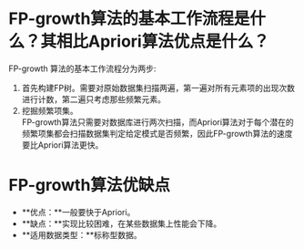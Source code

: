 # FP-growth算法的基本工作流程是什么？其相比Apriori算法优点是什么？
FP-growth 算法的基本工作流程分为两步:  
1. 首先构建FP树。需要对原始数据集扫描两遍，第一遍对所有元素项的出现次数进行计数，第二遍只考虑那些频繁元素。
2. 挖掘频繁项集。  
FP-growth算法只需要对数据库进行两次扫描，而Apriori算法对于每个潜在的频繁项集都会扫描数据集判定给定模式是否频繁，因此FP-growth算法的速度要比Apriori算法更快。

# FP-growth算法优缺点
- **优点：**一般要快于Apriori。
- **缺点：**实现比较困难，在某些数据集上性能会下降。
- **适用数据类型：**标称型数据。
